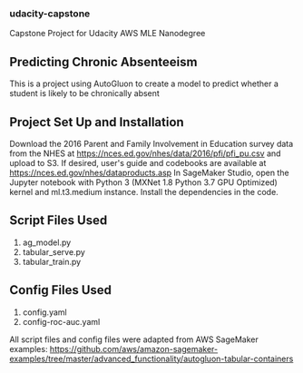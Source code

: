 ### udacity-capstone
Capstone Project for Udacity AWS MLE Nanodegree
## Predicting Chronic Absenteeism
This is a project using AutoGluon to create a model to predict whether a student is likely to be chronically absent
## Project Set Up and Installation
Download the 2016 Parent and Family Involvement in Education survey data from the NHES at https://nces.ed.gov/nhes/data/2016/pfi/pfi_pu.csv and upload to S3.
If desired, user's guide and codebooks are available at https://nces.ed.gov/nhes/dataproducts.asp
In SageMaker Studio, open the Jupyter notebook with Python 3 (MXNet 1.8 Python 3.7 GPU Optimized) kernel and ml.t3.medium instance.
Install the dependencies in the code.
## Script Files Used
1. ag_model.py
2. tabular_serve.py
3. tabular_train.py
## Config Files Used
1. config.yaml
2. config-roc-auc.yaml

All script files and config files were adapted from AWS SageMaker examples: https://github.com/aws/amazon-sagemaker-examples/tree/master/advanced_functionality/autogluon-tabular-containers
